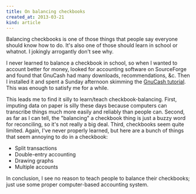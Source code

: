 ```yaml
---
title: On balancing checkbooks
created_at: 2013-03-21
kind: article
---
```


Balancing checkbooks is one of those things that people say everyone should
know how to do. It's also one of those should learn in school or whatnot. I
jokingly arrogantly don't see why.

I never learned to balance a checkbook in school, so when I wanted to account
better for money, looked for accounting software on SourceForge and found that
GnuCash had many downloads, recommendations, &c. Then I installed it and spent
a Sunday afternoon skimming the
[GnuCash tutorial](http://gnucash.org/docs/v2.4/C/gnucash-guide/index.html).
This was enough to satisfy me for
a while. <!-- Replace this with a time in months or years-->

This leads me to find it silly to learn/teach checkbook-balancing. First,
imputing data on paper is
silly these days because computers can transcribe things much more easily and
reliably than people can. Second, as far as I can tell, the "balancing" a
checkbook thing is just a buzzy word for reconciling, so it's not really a big
deal. Third, checkbooks seem quite limited. Again, I've never properly learned,
but here are a bunch of things that seem annoying to do in a checkbook:

* Split transactions
* Double-entry accounting
* Drawing graphs
* Multiple accounts

In conclusion, I see no reason to teach people to balance their checkbooks;
just use some proper computer-based accounting system.

